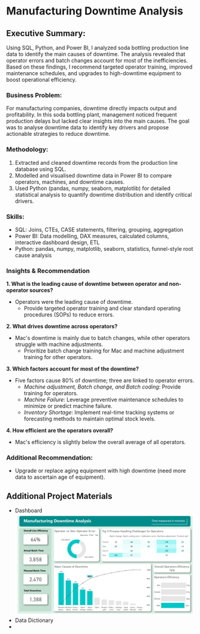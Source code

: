 # Manufacturing Downtime Analysis

## Executive Summary:
Using SQL, Python, and Power BI, I analyzed soda bottling production line data to identify the main causes of downtime. The analysis revealed that operator errors and batch changes account for most of the inefficiencies. Based on these findings, I recommend targeted operator training, improved maintenance schedules, and upgrades to high-downtime equipment to boost operational efficiency.

### Business Problem:
For manufacturing companies, downtime directly impacts output and profitability. In this soda bottling plant, management noticed frequent production delays but lacked clear insights into the main causes. The goal was to analyse downtime data to identify key drivers and propose actionable strategies to reduce downtime.

### Methodology:
1. Extracted and cleaned downtime records from the production line database using SQL.
2. Modelled and visualised downtime data in Power BI to compare operators, machines, and downtime causes.
3. Used Python (pandas, numpy, seaborn, matplotlib) for detailed statistical analysis to quantify downtime distribution and identify critical drivers.

### Skills:
- SQL: Joins, CTEs, CASE statements, filtering, grouping, aggregation
- Power BI: Data modelling, DAX measures, calculated columns, interactive dashboard design, ETL
- Python: pandas, numpy, matplotlib, seaborn, statistics, funnel-style root cause analysis

### Insights & Recommendation
**1. What is the leading cause of downtime between operator and non-operator sources?**
- Operators were the leading cause of downtime.
  - Provide targeted operator training and clear standard operating procedures (SOPs) to reduce errors.

**2. What drives downtime across operators?**
- Mac's downtime is mainly due to batch changes, while other operators struggle with machine adjustments.
  -  Prioritize batch change training for Mac and machine adjustment training for other operators.
  
**3. Which factors account for most of the downtime?**
- Five factors cause 80% of downtime; three are linked to operator errors.
  - *Machine adjustment, Batch change, and Batch coding*: Provide training for operators.
  - *Machine Failure*: Leverage preventive maintenance schedules to minimize or predict machine failure.
  - *Inventory Shortage*: Implement real-time tracking systems or forecasting methods to maintain optimal stock levels.

**4. How efficient are the operators overall?**
- Mac's efficiency is slightly below the overall average of all operators.

### Additional Recommendation:
- Upgrade or replace aging equipment with high downtime (need more data to ascertain age of equipment).






## Additional Project Materials
- Dashboard
![manufacturing downtime report.jpg](https://github.com/jakejosh6751/Manufacturing-Downtime-Analysis-/blob/main/manufacturing%20downtime%20report.jpg)
- Data Dictionary
- 

